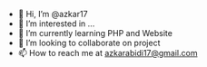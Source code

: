 - 👋 Hi, I’m @azkar17
- 👀 I’m interested in ...
- 🌱 I’m currently learning PHP and Website
- 💞️ I’m looking to collaborate on project
- 📫 How to reach me at azkarabidi17@gmail.com

<!---
azkar17/azkar17 is a ✨ special ✨ repository because its `README.md` (this file) appears on your GitHub profile.
You can click the Preview link to take a look at your changes.
--->
